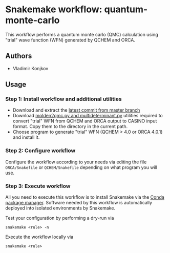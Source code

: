 # Snakemake workflow: quantum-monte-carlo
This workflow performs a quantum monte carlo (QMC) calculation using "trial" wave function (WFN)
generated by QCHEM and ORCA.

## Authors

* Vladimir Konjkov

## Usage

### Step 1: Install workflow and additional utilities

* Download and extract the [latest commit from master branch](https://github.com/Konjkov/snakerules)
* Download [molden2qmc.py and multideterminant.py](https://github.com/Konjkov/molden2qmc) utilities required to convert "trial" WFN from QCHEM and ORCA output to CASINO input format. Copy them to the directory in the current path.
* Choose program to generate "trial" WFN (QCHEM > 4.0 or ORCA 4.0.1) and install it.

### Step 2: Configure workflow

Configure the workflow according to your needs via editing the file `ORCA/Snakefile` or `QCHEM/Snakefile` depending on what program you will use.

### Step 3: Execute workflow

All you need to execute this workflow is to install Snakemake via the [Conda package manager](http://snakemake.readthedocs.io/en/stable/getting_started/installation.html#installation-via-conda). Software needed by this workflow is automatically deployed into isolated environments by Snakemake.

Test your configuration by performing a dry-run via

    snakemake <rule> -n

Execute the workflow locally via

    snakemake <rule>
